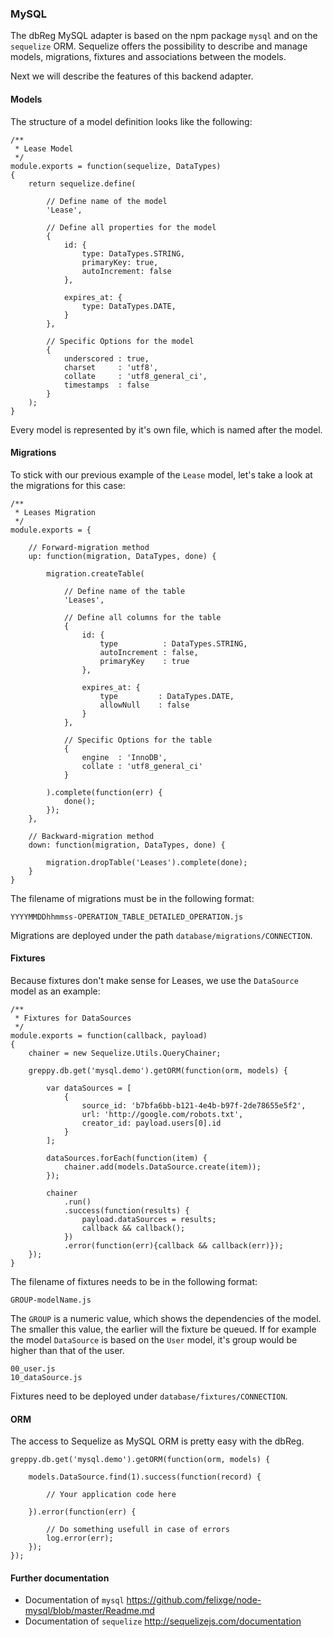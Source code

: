 ### MySQL

The dbReg MySQL adapter is based on the npm package ``mysql`` and on the
``sequelize`` ORM. Sequelize offers the possibility to describe and manage models,
migrations, fixtures and associations between the models.

Next we will describe the features of this backend adapter.

#### Models

The structure of a model definition looks like the following:

    /**
     * Lease Model
     */
    module.exports = function(sequelize, DataTypes)
    {
        return sequelize.define(

            // Define name of the model
            'Lease',

            // Define all properties for the model
            {
                id: {
                    type: DataTypes.STRING,
                    primaryKey: true,
                    autoIncrement: false
                },

                expires_at: {
                    type: DataTypes.DATE,
                }
            },

            // Specific Options for the model
            {
                underscored : true,
                charset     : 'utf8',
                collate     : 'utf8_general_ci',
                timestamps  : false
            }
        );
    }

Every model is represented by it's own file, which is named after the model.

#### Migrations

To stick with our previous example of the ``Lease`` model, let's take a look at
the migrations for this case:

    /**
     * Leases Migration
     */
    module.exports = {

        // Forward-migration method
        up: function(migration, DataTypes, done) {

            migration.createTable(

                // Define name of the table
                'Leases',

                // Define all columns for the table
                {
                    id: {
                        type          : DataTypes.STRING,
                        autoIncrement : false,
                        primaryKey    : true
                    },

                    expires_at: {
                        type         : DataTypes.DATE,
                        allowNull    : false
                    }
                },

                // Specific Options for the table
                {
                    engine  : 'InnoDB',
                    collate : 'utf8_general_ci'
                }

            ).complete(function(err) {
                done();
            });
        },

        // Backward-migration method
        down: function(migration, DataTypes, done) {

            migration.dropTable('Leases').complete(done);
        }
    }

The filename of migrations must be in the following format:

    YYYYMMDDhhmmss-OPERATION_TABLE_DETAILED_OPERATION.js

Migrations are deployed under the path ``database/migrations/CONNECTION``.

#### Fixtures

Because fixtures don't make sense for Leases, we use the ``DataSource`` model as
an example:

    /**
     * Fixtures for DataSources
     */
    module.exports = function(callback, payload)
    {
        chainer = new Sequelize.Utils.QueryChainer;

        greppy.db.get('mysql.demo').getORM(function(orm, models) {

            var dataSources = [
                {
                    source_id: 'b7bfa6bb-b121-4e4b-b97f-2de78655e5f2',
                    url: 'http://google.com/robots.txt',
                    creator_id: payload.users[0].id
                }
            ];

            dataSources.forEach(function(item) {
                chainer.add(models.DataSource.create(item));
            });

            chainer
                .run()
                .success(function(results) {
                    payload.dataSources = results;
                    callback && callback();
                })
                .error(function(err){callback && callback(err)});
        });
    }

The filename of fixtures needs to be in the following format:

    GROUP-modelName.js

The ``GROUP`` is a numeric value, which shows the dependencies of the model.
The smaller this value, the earlier will the fixture be queued.
If for example the model ``DataSource`` is based on the ``User`` model, it's
group would be higher than that of the user.

    00_user.js
    10_dataSource.js

Fixtures need to be deployed under ``database/fixtures/CONNECTION``.

#### ORM

The access to Sequelize as MySQL ORM is pretty easy with the dbReg.

    greppy.db.get('mysql.demo').getORM(function(orm, models) {

        models.DataSource.find(1).success(function(record) {

            // Your application code here

        }).error(function(err) {

            // Do something usefull in case of errors
            log.error(err);
        });
    });

#### Further documentation

* Documentation of ``mysql`` https://github.com/felixge/node-mysql/blob/master/Readme.md
* Documentation of ``sequelize`` http://sequelizejs.com/documentation

